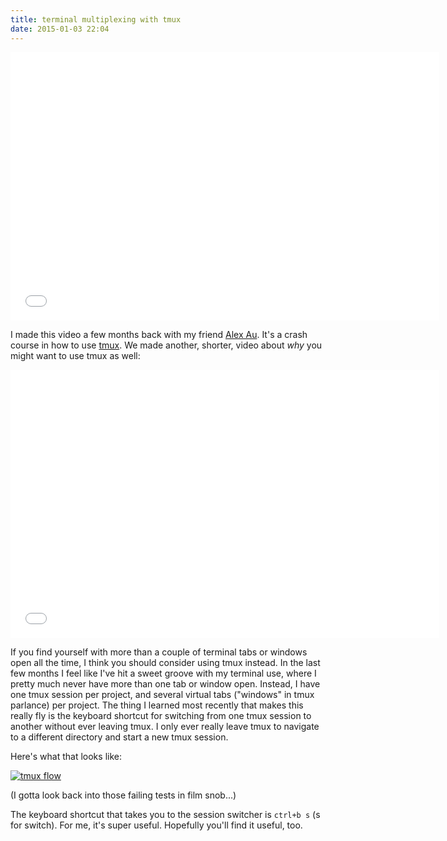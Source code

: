 ```yaml
---
title: terminal multiplexing with tmux
date: 2015-01-03 22:04
---
```


<iframe src="//player.vimeo.com/video/104250309?byline=0&amp;portrait=0" width="686" height="429" frameborder="0" webkitallowfullscreen mozallowfullscreen allowfullscreen></iframe>

I made this video a few months back with my friend [Alex Au][]. It's a crash
course in how to use [tmux][]. We made another, shorter, video about *why* you
might want to use tmux as well:

[Alex Au]: https://github.com/surrealdetective
[tmux]: https://en.wikipedia.org/wiki/Tmux

<iframe src="//player.vimeo.com/video/104250007?byline=0&amp;portrait=0" width="686" height="429" frameborder="0" webkitallowfullscreen mozallowfullscreen allowfullscreen></iframe>

If you find yourself with more than a couple of terminal tabs or windows open
all the time, I think you should consider using tmux instead. In the last few
months I feel like I've hit a sweet groove with my terminal use, where I pretty
much never have more than one tab or window open. Instead, I have one tmux
session per project, and several virtual tabs ("windows" in tmux parlance) per
project. The thing I learned most recently that makes this really fly is the
keyboard shortcut for switching from one tmux session to another without ever
leaving tmux. I only ever really leave tmux to navigate to a different directory
and start a new tmux session.

Here's what that looks like:

[![tmux flow]({{baseurl}}/img/2015-01-03-tmux.gif)]({{baseurl}}/img/2015-01-03-tmux.gif)

(I gotta look back into those failing tests in film snob...)

The keyboard shortcut that takes you to the session switcher is `ctrl+b s` (s
for switch). For me, it's super useful. Hopefully you'll find it useful, too.

